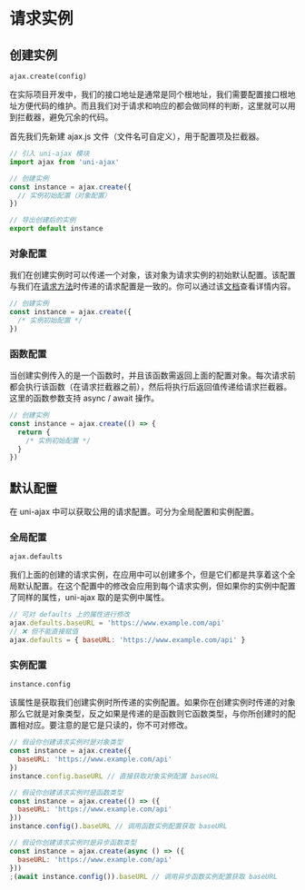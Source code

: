 # 请求实例

## 创建实例

`ajax.create(config)`

在实际项目开发中，我们的接口地址是通常是同个根地址，我们需要配置接口根地址方便代码的维护。而且我们对于请求和响应的都会做同样的判断，这里就可以用到拦截器，避免冗余的代码。

首先我们先新建 ajax.js 文件（文件名可自定义），用于配置项及拦截器。

```js
// 引入 uni-ajax 模块
import ajax from 'uni-ajax'

// 创建实例
const instance = ajax.create({
  // 实例初始配置（对象配置）
})

// 导出创建后的实例
export default instance
```

### 对象配置

我们在创建实例时可以传递一个对象，该对象为请求实例的初始默认配置。该配置与我们在[请求方法](/guide/usage#请求配置)时传递的请求配置是一致的。你可以通过该[文档](/api/config)查看详情内容。

```js
// 创建实例
const instance = ajax.create({
  /* 实例初始配置 */
})
```

### 函数配置

当创建实例传入的是一个函数时，并且该函数需返回上面的配置对象。每次请求前都会执行该函数（在请求拦截器之前），然后将执行后返回值传递给请求拦截器。这里的函数参数支持 async / await 操作。

```js
// 创建实例
const instance = ajax.create(() => {
  return {
    /* 实例初始配置 */
  }
})
```

## 默认配置

在 uni-ajax 中可以获取公用的请求配置。可分为全局配置和实例配置。

### 全局配置

`ajax.defaults`

我们上面的创建的请求实例，在应用中可以创建多个，但是它们都是共享着这个全局默认配置。在这个配置中的修改会应用到每个请求实例，但如果你的实例中配置了同样的属性，uni-ajax 取的是实例中属性。

```js
// 可对 defaults 上的属性进行修改
ajax.defaults.baseURL = 'https://www.example.com/api'
// ❌ 但不能直接赋值
ajax.defaults = { baseURL: 'https://www.example.com/api' }
```

### 实例配置

`instance.config`

该属性是获取我们创建实例时所传递的实例配置。如果你在创建实例时传递的对象那么它就是对象类型，反之如果是传递的是函数则它函数类型，与你所创建时的配置相对应。要注意的是它是只读的，你不可对修改。

```js
// 假设你创建请求实例时是对象类型
const instance = ajax.create({
  baseURL: 'https://www.example.com/api'
})
instance.config.baseURL // 直接获取对象实例配置 baseURL

// 假设你创建请求实例时是函数类型
const instance = ajax.create(() => ({
  baseURL: 'https://www.example.com/api'
}))
instance.config().baseURL // 调用函数实例配置获取 baseURL

// 假设你创建请求实例时是异步函数类型
const instance = ajax.create(async () => ({
  baseURL: 'https://www.example.com/api'
}))
;(await instance.config()).baseURL // 调用异步函数实例配置获取 baseURL
```
